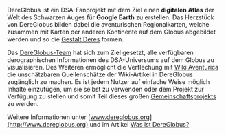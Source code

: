 DereGlobus ist ein DSA-Fanprojekt mit dem Ziel einen **digitalen Atlas** der Welt des Schwarzen Auges für **Google Earth** zu erstellen. Das Herzstück von DereGlobus bilden dabei die aventurischen Regionalkarten, welche zusammen mit Karten der anderen Kontinente auf dem Globus abgebildet werden und so die [Gestalt Deres](http://www.dereglobus.org/dokumentation/handbuch/die-gestalt-deres) formen.

Das [DereGlobus-Team](http://links.dereglobus.org/team) hat sich zum Ziel gesetzt, alle verfügbaren derographischen Informationen des DSA-Universums auf dem Globus zu visualisieren. Des Weiteren ermöglicht die Verflechung mit [Wiki Aventurica](http://www.wiki-aventurica.de/index.php?title=DereGlobus-Projekt) die unschätzbaren Quellenschätze der Wiki-Artikel in DereGlobus zugänglich zu machen. Es ist jedem Nutzer auf einfache Weise möglich Inhalte einzufügen, um sie selbst zu verwenden oder dem Projekt zur Verfügung zu stellen und somit Teil dieses großen [Gemeinschaftsprojekts](http://www.dereglobus.org/mach-mit-1) zu werden.

Weitere Informationen unter [www.dereglobus.org](http://www.dereglobus.org) und im Artikel [Was ist DereGlobus?](http://www.dereglobus.org/dokumentation/handbuch/ueberblick)
